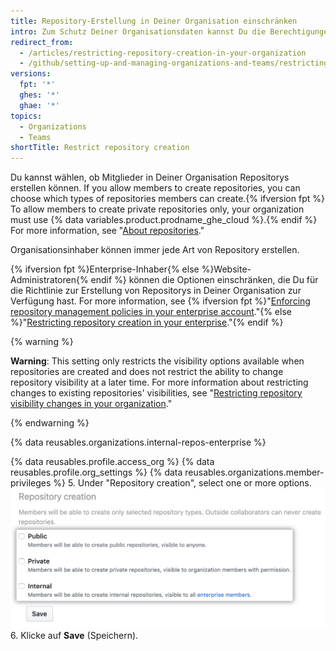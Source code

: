 ```yaml
---
title: Repository-Erstellung in Deiner Organisation einschränken
intro: Zum Schutz Deiner Organisationsdaten kannst Du die Berechtigungen für die Erstellung von Repositorys innerhalb Deiner Organisation konfigurieren.
redirect_from:
  - /articles/restricting-repository-creation-in-your-organization
  - /github/setting-up-and-managing-organizations-and-teams/restricting-repository-creation-in-your-organization
versions:
  fpt: '*'
  ghes: '*'
  ghae: '*'
topics:
  - Organizations
  - Teams
shortTitle: Restrict repository creation
---
```


Du kannst wählen, ob Mitglieder in Deiner Organisation Repositorys erstellen können. If you allow members to create repositories, you can choose which types of repositories members can create.{% ifversion fpt %} To allow members to create private repositories only, your organization must use {% data variables.product.prodname_ghe_cloud %}.{% endif %} For more information, see "[About repositories](/repositories/creating-and-managing-repositories/about-repositories#about-repository-visibility)."

Organisationsinhaber können immer jede Art von Repository erstellen.

{% ifversion fpt %}Enterprise-Inhaber{% else %}Website-Administratoren{% endif %} können die Optionen einschränken, die Du für die Richtlinie zur Erstellung von Repositorys in Deiner Organisation zur Verfügung hast. For more information, see {% ifversion fpt %}"[Enforcing repository management policies in your enterprise account](/github/setting-up-and-managing-your-enterprise/enforcing-repository-management-policies-in-your-enterprise-account)."{% else %}"[Restricting repository creation in your enterprise](/admin/policies/enforcing-repository-management-policies-in-your-enterprise#setting-a-policy-for-repository-creation)."{% endif %}

{% warning %}

**Warning**: This setting only restricts the visibility options available when repositories are created and does not restrict the ability to change repository visibility at a later time. For more information about restricting changes to existing repositories' visibilities, see "[Restricting repository visibility changes in your organization](/organizations/managing-organization-settings/restricting-repository-visibility-changes-in-your-organization)."

{% endwarning %}

{% data reusables.organizations.internal-repos-enterprise %}

{% data reusables.profile.access_org %}
{% data reusables.profile.org_settings %}
{% data reusables.organizations.member-privileges %}
5. Under "Repository creation", select one or more options. ![Optionen für die Repository-Erstellung](/assets/images/help/organizations/repo-creation-perms-radio-buttons.png)
6. Klicke auf **Save** (Speichern).
